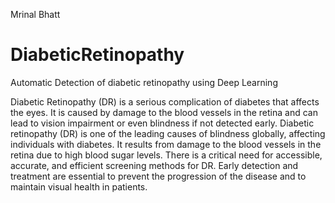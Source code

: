 Mrinal Bhatt

# DiabeticRetinopathy
Automatic Detection of diabetic retinopathy using Deep Learning

Diabetic Retinopathy (DR) is a serious complication of diabetes that affects the eyes. It is caused by damage to the blood vessels in the retina and can lead to vision impairment or even blindness if not detected early. 
Diabetic retinopathy (DR) is one of the leading causes of blindness globally, affecting individuals with diabetes. It results from damage to the blood vessels in the retina due to high blood sugar levels. 
There is a critical need for accessible, accurate, and efficient screening methods for DR. Early detection and treatment are essential to prevent the progression of the disease and to maintain visual health in patients.
